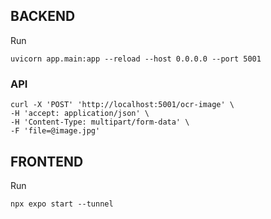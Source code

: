 ## BACKEND

Run  
```
uvicorn app.main:app --reload --host 0.0.0.0 --port 5001
```

### API

```
curl -X 'POST' 'http://localhost:5001/ocr-image' \
-H 'accept: application/json' \
-H 'Content-Type: multipart/form-data' \
-F 'file=@image.jpg'
```


## FRONTEND

Run
```
npx expo start --tunnel
```